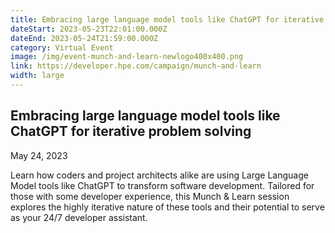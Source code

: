 ```yaml
---
title: Embracing large language model tools like ChatGPT for iterative problem solving
dateStart: 2023-05-23T22:01:00.000Z
dateEnd: 2023-05-24T21:59:00.000Z
category: Virtual Event
image: /img/event-munch-and-learn-newlogo400x400.png
link: https://developer.hpe.com/campaign/munch-and-learn
width: large
---
```

## Embracing large language model tools like ChatGPT for iterative problem solving

May 24, 2023

Learn how coders and project architects alike are using Large Language Model tools like ChatGPT to transform software development. Tailored for those with some developer experience, this Munch & Learn session explores the highly iterative nature of these tools and their potential to serve as your 24/7 developer assistant.

